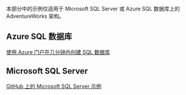  本部分中的示例仅适用于 Microsoft SQL Server 或 Azure SQL 数据库上的 AdventureWorks 架构。  
 
 ## <a name="azure-sql-database"></a>Azure SQL 数据库
 [使用 Azure 门户在几分钟内创建 SQL 数据库](/azure/azure-sql/database/single-database-create-quickstart)
 
 ## <a name="microsoft-sql-server"></a>Microsoft SQL Server 
 [GitHub 上的 Microsoft SQL Server 示例](https://github.com/Microsoft/sql-server-samples/releases/tag/adventureworks)